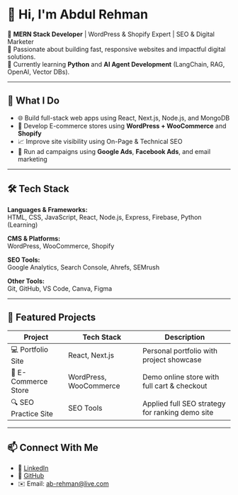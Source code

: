 # 👋 Hi, I'm Abdul Rehman

🚀 **MERN Stack Developer** | WordPress & Shopify Expert | SEO & Digital Marketer  
🎯 Passionate about building fast, responsive websites and impactful digital solutions.  
🧠 Currently learning **Python** and **AI Agent Development** (LangChain, RAG, OpenAI, Vector DBs).

---

## 💼 What I Do

- 🌐 Build full-stack web apps using React, Next.js, Node.js, and MongoDB  
- 🛒 Develop E-commerce stores using **WordPress + WooCommerce** and **Shopify**  
- 📈 Improve site visibility using On-Page & Technical SEO  
- 📢 Run ad campaigns using **Google Ads**, **Facebook Ads**, and email marketing

---

## 🛠 Tech Stack

**Languages & Frameworks:**  
HTML, CSS, JavaScript, React, Node.js, Express, Firebase, Python (Learning)

**CMS & Platforms:**  
WordPress, WooCommerce, Shopify

**SEO Tools:**  
Google Analytics, Search Console, Ahrefs, SEMrush

**Other Tools:**  
Git, GitHub, VS Code, Canva, Figma

---

## 🔧 Featured Projects

| Project | Tech Stack | Description |
|--------|------------|-------------|
| 💻 Portfolio Site | React, Next.js | Personal portfolio with project showcase |
| 🛒 E-Commerce Store | WordPress, WooCommerce | Demo online store with full cart & checkout |
| 🔍 SEO Practice Site | SEO Tools | Applied full SEO strategy for ranking demo site |

---

## 📫 Connect With Me

- 💼 [LinkedIn](https://www.linkedin.com/in/abdul-rehman)  
- 🐙 [GitHub](https://github.com/Ab-Rehman01)  
- ✉️ Email: ab-rehman@live.com  
